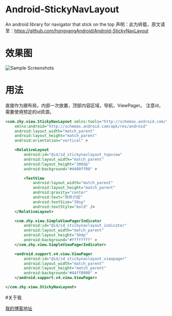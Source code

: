 # Android-StickyNavLayout
An android library for navigator that stick on the top 
声明：此为转载，原文请至：https://github.com/hongyangAndroid/Android-StickyNavLayout

# 效果图

![Sample Screenshots][1]


# 用法
直接作为跟布局，内部一次放置，顶部内容区域，导航，ViewPager。
注意id，需要使用预定的id资源。

```xml
<com.zhy.view.StickyNavLayout xmlns:tools="http://schemas.android.com/tools"
    xmlns:android="http://schemas.android.com/apk/res/android"
    android:layout_width="match_parent"
    android:layout_height="match_parent"
    android:orientation="vertical" >

    <RelativeLayout
        android:id="@id/id_stickynavlayout_topview"
        android:layout_width="match_parent"
        android:layout_height="300dp"
        android:background="#4400ff00" >

        <TextView
            android:layout_width="match_parent"
            android:layout_height="match_parent"
            android:gravity="center"
            android:text="软件介绍"
            android:textSize="30sp"
            android:textStyle="bold" />
    </RelativeLayout>

    <com.zhy.view.SimpleViewPagerIndicator
        android:id="@id/id_stickynavlayout_indicator"
        android:layout_width="match_parent"
        android:layout_height="50dp"
        android:background="#ffffffff" >
    </com.zhy.view.SimpleViewPagerIndicator>

    <android.support.v4.view.ViewPager
        android:id="@id/id_stickynavlayout_viewpager"
        android:layout_width="match_parent"
        android:layout_height="match_parent"
        android:background="#44ff0000" >
    </android.support.v4.view.ViewPager>

</com.zhy.view.StickyNavLayout>

```

#关于我

[我的博客地址][3]

[1]: https://github.com/hongyangAndroid/Android-StickyNavLayout/blob/master/sample_zhy_StickyNavLayout/ss_sticky.gif
[3]: http://blog.csdn.net/lmj623565791
